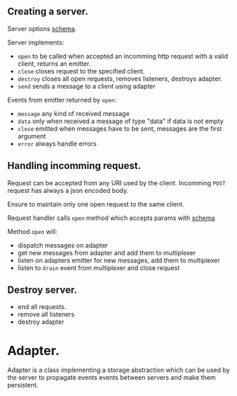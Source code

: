 ## Creating a server.

Server options [schema](./schemas/server-options.json).

Server implements:

- `open` to be called when accepted an incomming http request with a valid client, returns an emitter.
- `close` closes request to the specified client.
- `destroy` closes all open requests, removes listeners, destroys adapter.
- `send` sends a message to a client using adapter

Events from emitter returned by `open`:

- `message` any kind of received message
- `data` only when received a message of type "data" if data is not empty
- `close` emitted when messages have to be sent, messages are the first argument
- `error` always handle errors


## Handling incomming request.

Request can be accepted from any URI used by the client. Incomming `POST` request has always a json encoded body.

Ensure to maintain only one open request to the same client.

Request handler calls `open` method which accepts params with [schema](./schemas/server-request-open-params.json)

Method `open` will:
- dispatch messages on adapter
- get new messages from adapter and add them to multiplexer
- listen on adapters emitter for new messages, add them to multiplexer
- listen to `drain` event from multiplexer and close request

## Destroy server.

- end all requests.
- remove all listeners
- destroy adapter


# Adapter.

Adapter is a class implementing a storage abstraction which can be used by the server to propagate events events between servers and make them persistent.




